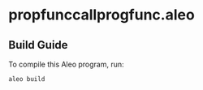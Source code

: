 # propfunccallprogfunc.aleo

## Build Guide

To compile this Aleo program, run:
```bash
aleo build
```
